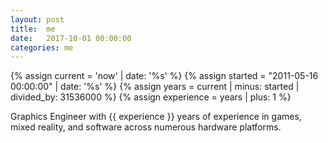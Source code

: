```yaml
---
layout: post
title:  me
date:   2017-10-01 00:00:00
categories: me
---
```


{% assign current = 'now' | date: '%s' %}
{% assign started = "2011-05-16 00:00:00" | date: '%s' %}
{% assign years = current | minus: started | divided_by: 31536000 %}
{% assign experience = years | plus: 1 %}

Graphics Engineer with {{ experience }} years of experience in games, mixed reality, and software across numerous hardware platforms.
